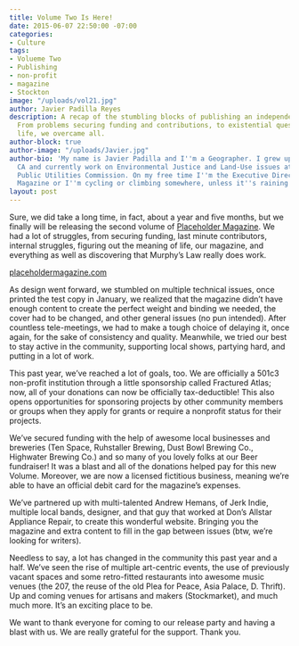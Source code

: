 ```yaml
---
title: Volume Two Is Here!
date: 2015-06-07 22:50:00 -07:00
categories:
- Culture
tags:
- Volueme Two
- Publishing
- non-profit
- magazine
- Stockton
image: "/uploads/vol21.jpg"
author: Javier Padilla Reyes
description: A recap of the stumbling blocks of publishing an independent magazine.
  From problems securing funding and contributions, to existential questions about
  life, we overcame all.
author-block: true
author-image: "/uploads/Javier.jpg"
author-bio: 'My name is Javier Padilla and I''m a Geographer. I grew up in Stockton,
  CA and currently work on Environmental Justice and Land-Use issues at the San Francisco
  Public Utilities Commission. On my free time I''m the Executive Director of Placeholder
  Magazine or I''m cycling or climbing somewhere, unless it''s raining. '
layout: post
---
```


Sure, we did take a long time, in fact, about a year and five months, but we finally will be releasing the second volume of [Placeholder Magazine](http://placeholdermagazine.com). We had a lot of struggles, from securing funding, last minute contributors, internal struggles, figuring out the meaning of life, our magazine, and everything as well as discovering that Murphy’s Law really does work.

[placeholdermagazine.com](http://placeholdermagazine.com)

As design went forward, we stumbled on multiple technical issues, once printed the test copy in January, we realized that the magazine didn’t have enough content to create the perfect weight and binding we needed, the cover had to be changed, and other general issues (no pun intended). After countless tele-meetings, we had to make a tough choice of delaying it, once again, for the sake of consistency and quality. Meanwhile, we tried our best to stay active in the community, supporting local shows, partying hard, and putting in a lot of work.

This past year, we’ve reached a lot of goals, too. We are officially a 501c3 non-profit institution through a little sponsorship called Fractured Atlas; now, all of your donations can now be officially tax-deductible! This also opens opportunities for sponsoring projects by other community members or groups when they apply for grants or require a nonprofit status for their projects.

We’ve secured funding with the help of awesome local businesses and breweries (Ten Space, Ruhstaller Brewing, Dust Bowl Brewing Co., Highwater Brewing Co.) and so many of you lovely folks at our Beer fundraiser! It was a blast and all of the donations helped pay for this new Volume. Moreover, we are now a licensed fictitious business, meaning we’re able to have an official debit card for the magazine’s expenses.

We’ve partnered up with multi-talented Andrew Hemans, of Jerk Indie, multiple local bands, designer, and that guy that worked at Don’s Allstar Appliance Repair, to create this wonderful website. Bringing you the magazine and extra content to fill in the gap between issues (btw, we’re looking for writers).

Needless to say, a lot has changed in the community this past year and a half. We’ve seen the rise of multiple art-centric events, the use of previously vacant spaces and some retro-fitted restaurants into awesome music venues (the 207, the reuse of the old Plea for Peace, Asia Palace, D. Thrift). Up and coming venues for artisans and makers (Stockmarket), and much much more. It’s an exciting place to be.

We want to thank everyone for coming to our release party and having a blast with us. We are really grateful for the support. Thank you.
